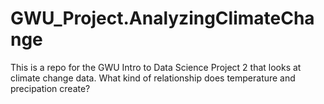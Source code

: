 # GWU_Project.AnalyzingClimateChange
This is a repo for the GWU Intro to Data Science Project 2 that looks at climate change data. What kind of relationship does temperature and precipation create?
